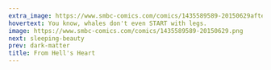 ```yaml
---
extra_image: https://www.smbc-comics.com/comics/1435589589-20150629after.png
hovertext: You know, whales don't even START with legs.
image: https://www.smbc-comics.com/comics/1435589589-20150629.png
next: sleeping-beauty
prev: dark-matter
title: From Hell's Heart
---
```

